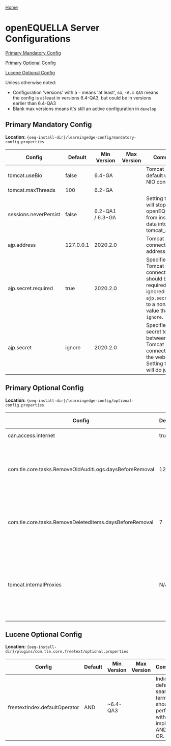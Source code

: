 [Home](https://openequella.github.io/)

# openEQUELLA Server Configurations

[Primary Mandatory Config](#primary-mandatory-config)

[Primary Optional Config](#primary-optional-config)

[Lucene Optional Config](#lucene-optional-config)


Unless otherwise noted:
* Configuration 'versions' with a `~` means 'at least', so, `~6.4-QA3` means the config is at least in versions 6.4-QA3, but could be in versions earlier than 6.4-QA3
* Blank max versions means it's still an active configuration in `develop`

## Primary Mandatory Config
**Location:**  `{oeq-install-dir}/learningedge-config/mandatory-config.properties`

| Config | Default | Min Version | Max Version | Comments |
| ------ | ------ | ------ | ------ | ------ |
| tomcat.useBio | false | 6.4-GA | | Tomcat will by default use the NIO connectors |
| tomcat.maxThreads | 100 | 6.2-GA | | |
| sessions.neverPersist | false | 6.2-QA1 / 6.3-GA | | Setting to `true` will stop openEQUELLA from inserting data into tomcat_sessions. |
| ajp.address | 127.0.0.1 | 2020.2.0 | | Tomcat AJP connector address |
| ajp.secret.required | true | 2020.2.0 | | Specifies if the Tomcat AJP connector should be required.  This is ignored if `ajp.secret` is set to a non-blank value that is not `ignore`. |
| ajp.secret | ignore | 2020.2.0 | | Specifies the secret to use between the Tomcat AJP connector and the web server.  Setting to `ignore` will do just that. |

## Primary Optional Config
**Location:**  `{oeq-install-dir}/learningedge-config/optional-config.properties`

| Config | Default | Min Version | Max Version | Comments |
| ------ | ------ | ------ | ------ | ------ |
| can.access.internet | true | ~6.1-QA2 | | Allows the URL checker to run. |
| com.tle.core.tasks.RemoveOldAuditLogs.daysBeforeRemoval | 120 | ~6.0-QA3 | | Set the number of days to keep audit logs in openEQUELLA before the scheduled task truncates them. |
| com.tle.core.tasks.RemoveDeletedItems.daysBeforeRemoval | 7 | ~6.4-QA3 | | Set the number of days to keep deleted items in openEQUELLA before the scheduled task purges them. | 
| tomcat.internalProxies | N/A | 2019.1.3 / 2019.2.0 | | Sets the Tomcat RemoteIpValve > InternalProxies.  This is needed when uploading files in the modern UI in some environments | 

## Lucene Optional Config
**Location:** `{oeq-install-dir}/plugins/com.tle.core.freetext/optional.properties`

| Config | Default | Min Version | Max Version | Comments |
| ------ | ------ | ------ | ------ | ------ |
| freetextIndex.defaultOperator | AND | ~6.4-QA3 | | Indicates if default search terms should be performed with an implicit AND or OR. |
